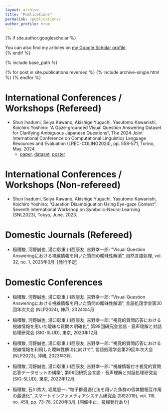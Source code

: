 ```yaml
---
layout: archive
title: "Publications"
permalink: /publications/
author_profile: true
---
```


{% if site.author.googlescholar %}
  <div class="wordwrap">You can also find my articles on <a href="{{site.author.googlescholar}}">my Google Scholar profile</a>.</div>
{% endif %}

{% include base_path %}

{% for post in site.publications reversed %}
  {% include archive-single.html %}
{% endfor %}

<!-- Journal
======
* test2 -->

International Conferences / Workshops (Refereed)
======
* Shun Inadumi, Seiya Kawano, Akishige Yuguchi, Yasutomo Kawanishi, Koichiro Yoshino: “A Gaze-grounded Visual Question Answering Dataset for Clarifying Ambiguous Japanese Questions”, The 2024 Joint International Conference on Computational Linguistics Language Resources and Evaluation (LREC-COLING2024), pp. 558-571, Torino, May. 2024.
  * [paper](https://aclanthology.org/2024.lrec-main.48/), [dataset](https://github.com/riken-grp/GazeVQA), [poster](http://sinadumi.github.io/files/202405_lrec_coling_poster.pdf)

International Conferences / Workshops (Non-refereed)
======
* Shun Inadumi, Seiya Kawano, Akishige Yuguchi, Yasutomo Kawanishi, Koichiro Yoshino: ”Question Disambiguation Using Eye-gaze Context”, Seventh International Workshop on Symbolic-Neural Learning (SNL2023), Tokyo, June. 2023.

Domestic Journals (Refereed)
======
* 稲積駿, 河野誠也, 湯口彰重,川西康友, 吉野幸一郎: ”Visual Question Answeringにおける視線情報を用いた質問の曖昧性解消”, 自然言語処理, vol. 32, no. 1, 2025年3月. [発行予定]

Domestic Conferences
======
* 稲積駿, 河野誠也, 湯口彰重,川西康友, 吉野幸一郎: ”Visual Question Answeringにおける視線情報を用いた質問の曖昧性解消”, 言語処理学会第30回年次大会 (NLP2024), 神戸, 2024年4月.

* 稲積駿, 河野誠也, 湯口彰重,川西康友, 吉野幸一郎: ”視覚的質問応答における視線情報を用いた曖昧な質問の明確化”, 第99回研究会言語・音声理解と対話処理研究会 (SIG-SLUD), 東京, 2023年12月.

* 稲積駿, 河野誠也, 湯口彰重,川西康友, 吉野幸一郎: ”視覚的質問応答における視線情報を利用した曖昧性解消に向けて”, 言語処理学会第29回年次大会 (NLP2023), 沖縄, 2023年3月.

* 稲積駿, 河野誠也, 湯口彰重,川西康友, 吉野幸一郎: ”視線情報付き視覚的質問応答データセットの構築”, 第96回研究会言語・音声理解と対話処理研究会 (SIG-SLUD), 東京, 2022年12月.

* 稲積駿, 石川秀大, 堀尾恵一: ”粒子群最適化法を用いた魚群の個体間相互作用の最適化”, スマートインフォメディアシステム研究会 (SIS2019), vol. 119, no. 458, pp. 73-78, 2020年3月. [開催中止，技報発行あり]
